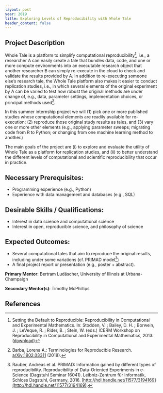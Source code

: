 ```yaml
---
layout: post
year: 2019
title: Exploring Levels of Reproducibility with Whole Tale
header_content: false
---
```


## Project Description

Whole Tale is a platform to simplify computational reproducibility[^SBBL13],
i.e., a researcher A can easily create a tale that bundles data, code, and one
or more compute environments into an executable research object that another
researcher B can simply re-execute in the cloud to check and validate the
results provided by A. In addition to re-executing someone else’s research tale,
the Whole Tale platform also makes it easier to conduct replication studies,
i.e., in which several elements of the original experiment by A can be varied to
test how robust the original methods are under change of, e.g., data, parameter
settings, implementation choices, or principal methods used[^Barb18].  

In this summer internship project we will (1) pick one or more published studies 
whose computational elements are readily available for re-execution; (2) reproduce
those original study results as tales, and (3) vary one or more other elements
(e.g., applying parameter sweeps; migrating code from R to Python; or changing
from one machine learning method to another.)   

The main goals of the project are (i) to explore and evaluate the utility of
Whole Tale as a platform for replication studies, and (ii) to better understand
the different levels of computational and scientific reproducibility that occur
in practice.


## Necessary Prerequisites:
 * Programming experience (e.g., Python)
 * Experience with data management and databases (e.g., SQL)


## Desirable Skills / Qualifications:
 * Interest in data science and computational science
 * Interest in open, reproducible science, and philosophy of science

## Expected Outcomes:
 * Several computational tales that aim to reproduce the original results, including under some variations (cf. PRIMAD model[^RBDF16])
 * A final project report or presentation (e.g., poster + abstract).  


**Primary Mentor**: Bertram Ludäscher, University of Illinois at Urbana-Champaign

**Secondary Mentor(s)**: Timothy McPhillips


## References

[^SBBL13]: Setting the Default to Reproducible: Reproducibility in Computational and Experimental Mathematics. In: Stodden, V. ; Bailey, D. H. ; Borwein, J. ; LeVeque, R. ; Rider, B. ; Stein, W. (eds.) ICERM Workshop on Reproducibility in Computational and Experimental Mathematics, 2013. ([download](http://stodden.net/icerm_report.pdf))

[^Barb18]: Barba, Lorena A.: Terminologies for Reproducible Research. [arXiv:1802.03311](https://arxiv.org/abs/1802.03311) (2018). 

[^RBDF16]: Rauber, Andreas et al. PRIMAD: Information gained by different types of reproducibility. Reproducibility of Data-Oriented Experiments in e-Science (Dagstuhl Seminar 16041). Leibniz-Zentrum für Informatik, Schloss Dagstuhl, Germany, 2016. [http://hdl.handle.net/11577/3194169](http://hdl.handle.net/11577/3194169).
